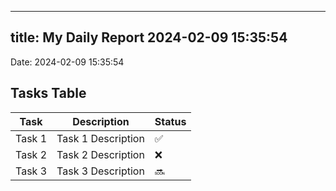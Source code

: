 
---
title: My Daily Report 2024-02-09 15:35:54
---

Date: 2024-02-09 15:35:54

## Tasks Table

| Task | Description | Status |
|------|-------------|--------|
| Task 1 | Task 1 Description | ✅ |
| Task 2 | Task 2 Description | ❌ |
| Task 3 | Task 3 Description | 🔜 |
